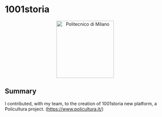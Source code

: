# 1001storia

<p align="center">
    <img src="https://i.imgur.com/mPb3Qbd.gif" width="180" alt="Politecnico di Milano"/>
</p>

## Summary
I contributed, with my team, to the creation of 1001storia new platform, a Policultura project. (https://www.policultura.it/)

